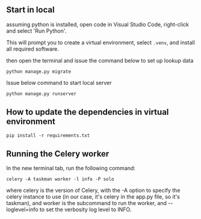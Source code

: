 
## Start in local 

assuming python is installed, open code in Visual Studio Code, right-click and select 'Run Python'.

This will prompt you to create a virtual environment, select `.venv`, and install all required software.

then open the terminal and issue the command below to set up lookup data

```shell 
python manage.py migrate
```

Issue below command to start local server

```shell
python manage.py runserver
```

## How to update the dependencies in virtual environment

```shell
pip install -r requirements.txt
```

## Running the Celery worker
In the new terminal tab, run the following command:

```shell
celery -A taskman worker -l info -P solo
```

where celery is the version of Celery, with the -A option to specify the celery instance to use (in our case, it's celery in the app.py file, so it's taskman), and worker is the subcommand to run the worker, and --loglevel=info to set the verbosity log level to INFO.
